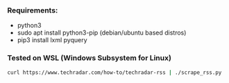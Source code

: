 ### Requirements:

- python3
- sudo apt install python3-pip (debian/ubuntu based distros)
- pip3 install lxml pyquery

### Tested on WSL (Windows Subsystem for Linux)

```bash
curl https://www.techradar.com/how-to/techradar-rss | ./scrape_rss.py
```
